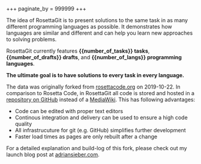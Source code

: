 +++
paginate_by = 999999
+++

The idea of RosettaGit is to present solutions to the same task
in as many different programming languages as possible.
It demonstrates how languages are similar and different
and can help you learn new approaches to solving problems.

RosettaGit currently features **{{number_of_tasks}} tasks**,
**{{number_of_drafts}} drafts**,
and **{{number_of_langs}} programming languages**.

**The ultimate goal is to have solutions to every task in every language.**

The data was originally forked from [rosettacode.org] on 2019-10-22.
In comparison to Rosetta Code, in RosettaGit all code is stored and hosted
in a [repository on GitHub][rosettagit] instead of a [MediaWiki].
This has following advantages:

- Code can be edited with proper text editors
- Continous integration and delivery can be used to ensure a high code quality
- All infrastrucuture for git (e.g. GitHub) simplifies further development
- Faster load times as pages are only rebuilt after a change

For a detailed explanation and build-log of this fork,
please check out my launch blog post at
[adriansieber.com][blog-post].


[blog-post]: https://adriansieber.com/announcing-rosettagit
[MediaWiki]: https://www.mediawiki.org/wiki/MediaWiki
[rosettacode.org]: https://rosettacode.org
[rosettagit]: https://github.com/ad-si/rosettagit

